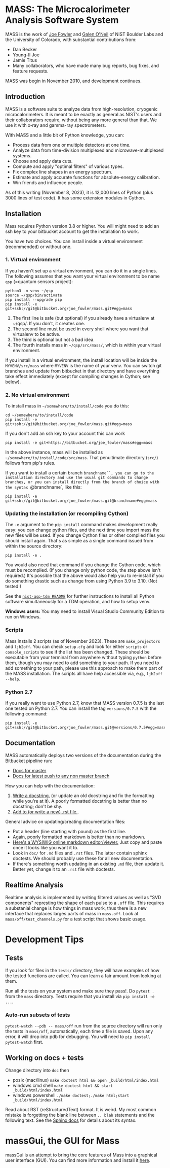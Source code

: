 

# MASS: The Microcalorimeter Analysis Software System

MASS is the work of [Joe Fowler](https://bitbucket.org/joe_fowler/) and [Galen O'Neil](https://bitbucket.org/oneilg/) of NIST Boulder Labs and the University of Colorado, with substantial contributions from:

* Dan Becker
* Young-Il Joe
* Jamie Titus
* Many collaborators, who have made many bug reports, bug fixes, and feature requests.

MASS was begin in November 2010, and development continues.

## Introduction

MASS is a software suite to analyze data from high-resolution, cryogenic microcalorimeters. It is meant to be exactly as general as NIST's users and their collaborators require, without being any more general than that. We use it with x-ray and gamma-ray spectrometers.

With MASS and a little bit of Python knowledge, you can:

* Process data from one or multiple detectors at one time.
* Analyze data from time-division multiplexed and microwave-multiplexed systems.
* Choose and apply data cuts.
* Compute and apply "optimal filters" of various types.
* Fix complex line shapes in an energy spectrum.
* Estimate and apply accurate functions for absolute-energy calibration.
* Win friends and influence people.

As of this writing (November 8, 2023), it is 12,000 lines of Python (plus 3000 lines of test code). It has some extension modules in Cython.


## Installation
Mass requires Python version 3.8 or higher. You will might need to add an ssh key to your bitbucket account to get the installation to work.

You have two choices. You can install inside a virtual environment (recommended) or without one.

### 1. Virtual environment

If you haven't set up a virtual environment, you can do it in a single lines. The following assumes that you want your virtual environment to be name `qsp` (=quantum sensors project):
```
python3 -m venv ~/qsp
source ~/qsp/bin/activate
pip install --upgrade pip
pip install -e git+ssh://git@bitbucket.org/joe_fowler/mass.git#egg=mass
```

1. The first line is safe (but optional) if you already have a virtualenv at ~/qsp/. If you don't, it creates one.
2. The second line must be used in every shell where you want that virtualenv to be active.
3. The third is optional but not a bad idea.
4. The fourth installs mass in `~/qsp/src/mass/`, which is within your virtual environment.

If you install in a virtual environment, the install location will be inside the `MYVENV/src/mass` where `MYVENV` is the name of your venv. You can switch git branches and update from bitbucket in that directory and have everything take effect immediately (except for compiling changes in Cython; see below).


### 2. No virtual environment

To install mass in `~/somewhere/to/install/code` you do this:
```
cd ~/somewhere/to/install/code
pip install -e git+ssh://git@bitbucket.org/joe_fowler/mass.git#egg=mass
```

If you don't add an ssh key to your account this can work
```
pip install -e git+https://bitbucket.org/joe_fowler/mass#egg=mass
```

In the above instance, mass will be installed as `~/somewhere/to/install/code/src/mass`. That penultimate directory (`src/`) follows from pip's rules.

If you want to install a certain branch `branchname``, you can go to the installation directory and use the usual git commands to change branches, or you can install directly from the branch of choice with the syntax `@branchname`, like this:
```
pip install -e git+ssh://git@bitbucket.org/joe_fowler/mass.git@branchname#egg=mass
```

### Updating the installation (or recompiling Cython)

The `-e` argument to the `pip install` command makes development really easy: you can change python files, and the next time you import mass the new files will be used. If you change Cython files or other complied files you should install again. That's as simple as a single command issued from within the source directory:
```
pip install -e .
```

You would also need that command if you change the Cython code, which must be recompiled. (If you change only python code, the step above isn't required.) It's possible that the above would also help you to re-install if you do something drastic such as change from using Python 3.9 to 3.10. (Not tested!)

See the [`nist-qsp-tdm README`](https://bitbucket.org/nist_microcal/nist-qsp-tdm) for further instructions to install all Python software simultaneously for a TDM operation, and how to setup venv.

**Windows users:** You may need to install Visual Studio Community Edition to run on Windows.



### Scripts
Mass installs 2 scripts (as of November 2023). These are `make_projectors` and `ljh2off`. You can check `setup.cfg` and look for either `scripts` or `console_scripts` to see if the list has been changed. These should be executable from your terminal from anywhere without typing `python` before them, though you may need to add something to your path. If you need to add something to your path, please use this approach to make them part of the MASS installation. The scripts all have help accessible via, e.g., `ljh2off --help`.


### Python 2.7
If you really want to use Python 2.7, know that MASS version 0.7.5 is the last one tested on Python 2.7. You can install the tag `versions/0.7.5` with the following command:
```
pip install -e git+ssh://git@bitbucket.org/joe_fowler/mass.git@versions/0.7.5#egg=mass
```

## Documentation

MASS automatically deploys two versions of the documentation during the Bitbucket pipeline run:

* [Docs for master](https://oneilg.bitbucket.io/mass/)
* [Docs for latest push to any non master branch](https://oneilg.bitbucket.io/mass_non_master/)


How you can help with the documentation:

1. [Write a docstring.](https://www.python.org/dev/peps/pep-0257/#multi-line-docstrings) (or update an old docstring and fix the formatting while you're at it). A poorly formatted docstring is better than no docstring; don't be shy.
2. [Add to (or write a new) .rst file.](http://commonmark.org/help/).

General advice on updating/creating documentation files:

* Put a header (line starting with pound) as the first line.
* Again, poorly formatted markdown is better than no markdown.
* [Here's a WYSIWIG online markdown editor/viewer.](https://dillinger.io/) Just copy and paste once it looks like you want it to.
* Look in `doc/` for `.md` files and `.rst` files. The latter contain sphinx doctests. We should probably use these for all new documentation.
* If there's something worth updating in an existing `.md` file, then update it. Better yet, change it to an `.rst` file with doctests.


## Realtime Analysis
Realtime analysis is implemented by writing filtered values as well as "SVD components" represting the shape of each pulse to a `.off` file. This requires a substanial change is how things in mass work, thus there is a new interface that replaces larges parts of mass in `mass.off`. Look at `mass/off/test_channels.py` for a test script that shows basic usage.

# Development Tips

## Tests

If you look for files in the `tests/` directory, they will have examples of how the tested functions are called. You can learn a fair amount from looking at them.

Run all the tests on your system and make sure they pass!. Do `pytest .` from the `mass` directory. Tests require that you install via `pip install -e ...`.

### Auto-run subsets of tests
`pytest-watch --pdb -- mass/off` run from the source directory will run only the tests in `mass/off`, automatically, each time a file is saved. Upon any error, it will drop into pdb for debugging. You will need to `pip install pytest-watch` first.

## Working on docs + tests
Change directory into `doc` then

  * posix (mac/linux) `make doctest html && open _build/html/index.html`
  * windows cmd shell `make doctest html && start _build/html/index.html`
  * windows powershell `./make doctest;./make html;start _build/html/index.html`

Read about RST (reStructuredText) format. It is weird. My most common mistake is forgetting the blank line between `.. blah` statements and the following text. See the [Sphinx docs](https://www.sphinx-doc.org/en/master/usage/restructuredtext/index.html) for details about its syntax.

# massGui, the GUI for Mass
massGui is an attempt to bring the core features of Mass into a graphical user interface (GUI). You can find more information and install it [here](https://github.com/gmondee/massGui).